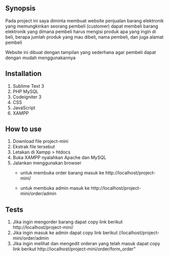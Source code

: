 ## Synopsis

Pada project ini saya diminta membuat website penjualan barang elektronik yang memungkinkan seorang pembeli (customer) dapat membeli barang elektronik yang dimana pembeli harus mengisi produk apa yang ingin di beli, berapa jumlah produk yang mau dibeli, nama pembeli, dan juga alamat pembeli

Website ini dibuat dengan tampilan yang sederhana agar pembeli dapat dengan mudah menggunakannya


## Installation

1. Sublime Text 3
2. PHP MySQL
3. Codeigniter 3
4. CSS
5. JavaScript
6. XAMPP

## How to use

1. Download file project-mini
2. Ekstrak file tersebut
3. Letakan di Xampp > htdocs
4. Buka XAMPP nyalahkan Apache dan MySQL
4. Jalankan menggunakan browser
	- <p>untuk membuka order barang masuk ke http://localhost/project-mini/</p>
	- <p>untuk membuka admin masuk ke http://localhost/project-mini/order/admin</p>

## Tests

1. Jika ingin mengorder barang dapat copy link berikut http://localhost/project-mini/
2. Jika ingin masuk ke admin dapat copy link berikut //localhost/project-mini/order/admin
3. Jika ingin melihat dan mengedit orderan yang telah masuk dapat copy link berikut http://localhost/project-mini/order/form_order"